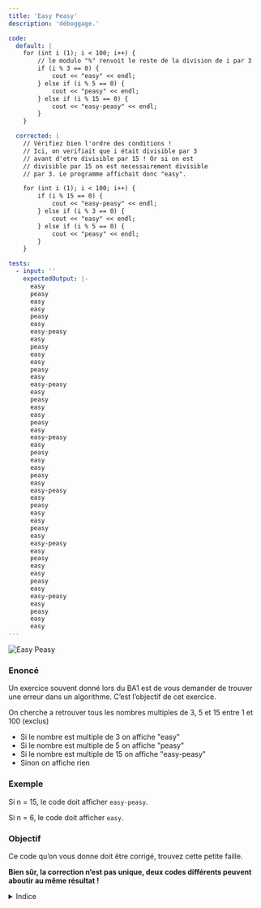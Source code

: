```yaml
---
title: 'Easy Peasy'
description: 'déboggage.'

code:
  default: |
    for (int i (1); i < 100; i++) {             
        // le modulo "%" renvoit le reste de la division de i par 3      
        if (i % 3 == 0) {          
            cout << "easy" << endl;  
        } else if (i % 5 == 0) {          
            cout << "peasy" << endl;    
        } else if (i % 15 == 0) {          
            cout << "easy-peasy" << endl; 
        }  
    }

  corrected: |
    // Vérifiez bien l'ordre des conditions !
    // Ici, on verifiait que i était divisible par 3
    // avant d'etre divisible par 15 ! Or si on est
    // divisible par 15 on est necessairement divisible
    // par 3. Le programme affichait donc "easy".

    for (int i (1); i < 100; i++) {    
        if (i % 15 == 0) {        
            cout << "easy-peasy" << endl;   
        } else if (i % 3 == 0) {        
            cout << "easy" << endl;    
        } else if (i % 5 == 0) {        
            cout << "peasy" << endl;   
        }
    }

tests:
  - input: ''
    expectedOutput: |-
      easy
      peasy
      easy
      easy
      peasy
      easy
      easy-peasy
      easy
      peasy
      easy
      easy
      peasy
      easy
      easy-peasy
      easy
      peasy
      easy
      easy
      peasy
      easy
      easy-peasy
      easy
      peasy
      easy
      easy
      peasy
      easy
      easy-peasy
      easy
      peasy
      easy
      easy
      peasy
      easy
      easy-peasy
      easy
      peasy
      easy
      easy
      peasy
      easy
      easy-peasy
      easy
      peasy
      easy
      easy
---
```


![Easy Peasy](/banner/easypeasy.png)

### Enoncé

Un exercice souvent donné lors du BA1 est de vous demander de trouver une erreur dans un algorithme. C’est l’objectif de cet exercice.

On cherche a retrouver tous les nombres multiples de 3, 5 et 15 entre 1 et 100 (exclus)

- Si le nombre est multiple de 3 on affiche "easy"
- Si le nombre est multiple de 5 on affiche "peasy"
- Si le nombre est multiple de 15 on affiche "easy-peasy"
- Sinon on affiche rien

### **Exemple**

Si n = 15, le code doit afficher `easy-peasy`.

Si n = 6, le code doit afficher `easy`.

### **Objectif**

Ce code qu’on vous donne doit être corrigé, trouvez cette petite faille.

**Bien sûr, la correction n’est pas unique, deux codes différents peuvent aboutir au même résultat !**

<details>
  <summary>Indice</summary>
    Attention à l’ordre des conditions ! Si une condition `if` est vérifiée, les `else if` ou  `else` qui suivent ne sont pas exécutés, même si leur condition est aussi vérifiée.
</details>
